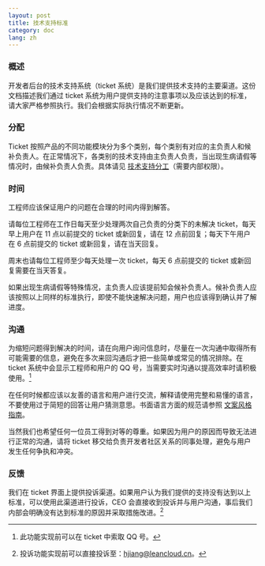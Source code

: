 ```yaml
---
layout: post
title: 技术支持标准
category: doc
lang: zh
---
```


### 概述

开发者后台的技术支持系统（ticket 系统）是我们提供技术支持的主要渠道。这份文档描述我们通过 ticket 系统为用户提供支持的注意事项以及应该达到的标准，请大家严格参照执行。我们会根据实际执行情况不断更新。

### 分配

Ticket 按照产品的不同功能模块分为多个类别，每个类别有对应的主负责人和候补负责人。在正常情况下，各类别的技术支持由主负责人负责，当出现生病请假等情况时，由候补负责人负责。具体请见 [技术支持分工](https://docs.google.com/a/onycloud.com/spreadsheets/d/14Wt5uL-Qd42sSCjPMlBd20auQnZX57VsHE__Hk4RLuI/edit?usp=sharing)（需要内部权限）。

### 时间

工程师应该保证用户的问题在合理的时间内得到解答。

请每位工程师在工作日每天至少处理两次自己负责的分类下的未解决 ticket，每天早上用户在 11 点以前提交的 ticket 或新回复，请在 12 点前回复；每天下午用户在 6 点前提交的 ticket 或新回复，请在当天回复。

周末也请每位工程师至少每天处理一次 ticket，每天 6 点前提交的 ticket 或新回复需要在当天答复。

如果出现生病请假等特殊情况，主负责人应该提前知会候补负责人。候补负责人应该按照以上同样的标准执行，即使不能快速解决问题，用户也应该得到确认并了解进度。

### 沟通

为缩短问题得到解决的时间，请在向用户询问信息时，尽量在一次沟通中取得所有可能需要的信息，避免在多次来回沟通后才把一些简单或常见的情况排除。在 ticket 系统中会显示工程师和用户的 QQ 号，当需要实时沟通以提高效率时请积极使用。[^1]

在任何时候都应该以友善的语言和用户进行交流，解释请使用完整和易懂的语言，不要使用过于简短的回答让用户猜测意思。书面语言方面的规范请参照 [文案风格指南](copywriting-style-guide.html)。

当然我们也希望任何一位员工得到对等的尊重。如果因为用户的原因而导致无法进行正常的沟通，请将 ticket 移交给负责开发者社区关系的同事处理，避免与用户发生任何争执和冲突。

### 反馈

我们在 ticket 界面上提供投诉渠道。如果用户认为我们提供的支持没有达到以上标准，可以使用此渠道进行投诉，CEO 会直接收到投诉并与用户沟通，事后我们内部会明确没有达到标准的原因并采取措施改进。[^2]

[^1]: 此功能实现前可以在 ticket 中索取 QQ 号。
[^2]: 投诉功能实现前可以直接投诉至：<a href="mailto:hjiang@leancloud.cn">hjiang@leancloud.cn</a>。
